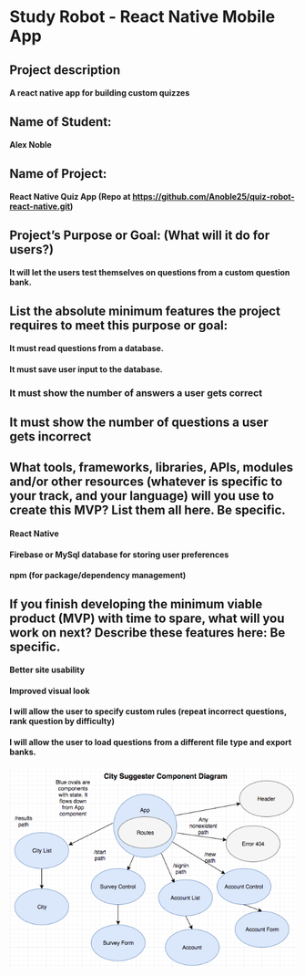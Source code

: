 # Study Robot - React Native Mobile App

## Project description
#### A react native app for building custom quizzes 

## Name of Student:
#### Alex Noble
## Name of Project:

#### React Native Quiz App (Repo at https://github.com/Anoble25/quiz-robot-react-native.git)

## Project’s Purpose or Goal: (What will it do for users?)
#### It will let the users test themselves on questions from a custom question bank.

## List the absolute minimum features the project requires to meet this purpose or goal:
#### It must read questions from a database.
#### It must save user input to the database.
### It must show the number of answers a user gets correct
## It must show the number of questions a user gets incorrect


## What tools, frameworks, libraries, APIs, modules and/or other resources (whatever is specific to your track, and your language) will you use to create this MVP? List them all here. Be specific.

#### React Native 
#### Firebase or MySql database for storing user preferences

#### npm (for package/dependency management)

## If you finish developing the minimum viable product (MVP) with time to spare, what will you work on next? Describe these features here: Be specific.
#### Better site usability
#### Improved visual look
#### I will allow the user to specify custom rules (repeat incorrect questions, rank question by difficulty)
#### I will allow the user to load questions from a different file type and export banks.


![picture alt](CitySuggesterComponentDiagram.png "City Suggester Component Diagram")
